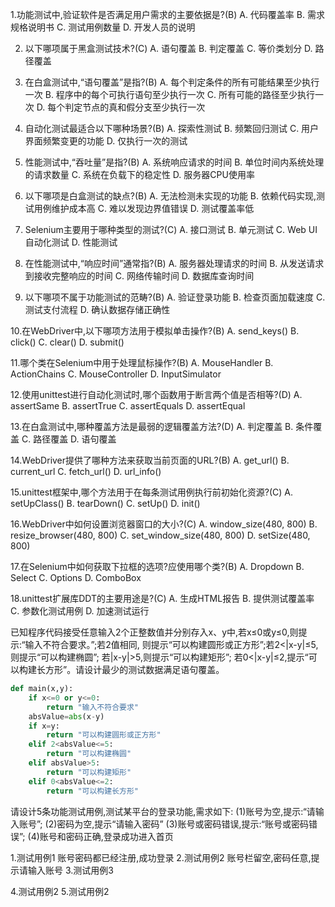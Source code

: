 
1.功能测试中,验证软件是否满足用户需求的主要依据是?(B)
A. 代码覆盖率
B. 需求规格说明书
C. 测试用例数量
D. 开发人员的说明

2. 以下哪项属于黑盒测试技术?(C)
A. 语句覆盖
B. 判定覆盖
C. 等价类划分
D. 路径覆盖

3. 在白盒测试中,“语句覆盖”是指?(B)
A. 每个判定条件的所有可能结果至少执行一次
B. 程序中的每个可执行语句至少执行一次
C. 所有可能的路径至少执行一次
D. 每个判定节点的真和假分支至少执行一次

4. 自动化测试最适合以下哪种场景?(B)
A. 探索性测试
B. 频繁回归测试
C. 用户界面频繁变更的功能
D. 仅执行一次的测试

5. 性能测试中,“吞吐量”是指?(B)
A. 系统响应请求的时间
B. 单位时间内系统处理的请求数量
C. 系统在负载下的稳定性
D. 服务器CPU使用率

6. 以下哪项是白盒测试的缺点?(B)
A. 无法检测未实现的功能
B. 依赖代码实现,测试用例维护成本高
C. 难以发现边界值错误
D. 测试覆盖率低

7. Selenium主要用于哪种类型的测试?(C)
A. 接口测试
B. 单元测试
C. Web UI自动化测试
D. 性能测试

8. 在性能测试中,“响应时间”通常指?(B)
A. 服务器处理请求的时间
B. 从发送请求到接收完整响应的时间
C. 网络传输时间
D. 数据库查询时间

9. 以下哪项不属于功能测试的范畴?(B)
A. 验证登录功能
B. 检查页面加载速度
C. 测试支付流程
D. 确认数据存储正确性

10.在WebDriver中,以下哪项方法用于模拟单击操作?(B)
A. send_keys()
B. click()
C. clear()
D. submit()

11.哪个类在Selenium中用于处理鼠标操作?(B)
A. MouseHandler
B. ActionChains
C. MouseController
D. InputSimulator

12.使用unittest进行自动化测试时,哪个函数用于断言两个值是否相等?(D)
A. assertSame
B. assertTrue
C. assertEquals
D. assertEqual

13.在白盒测试中,哪种覆盖方法是最弱的逻辑覆盖方法?(D)
A. 判定覆盖
B. 条件覆盖
C. 路径覆盖
D. 语句覆盖

14.WebDriver提供了哪种方法来获取当前页面的URL?(B)
A. get_url()
B. current_url
C. fetch_url()
D. url_info()

15.unittest框架中,哪个方法用于在每条测试用例执行前初始化资源?(C)
A. setUpClass()
B. tearDown()
C. setUp()
D. init()

16.WebDriver中如何设置浏览器窗口的大小?(C)
A. window_size(480, 800)
B. resize_browser(480, 800)
C. set_window_size(480, 800)
D. setSize(480, 800)

17.在Selenium中如何获取下拉框的选项?应使用哪个类?(B)
A. Dropdown
B. Select
C. Options
D. ComboBox

18.unittest扩展库DDT的主要用途是?(C)
A. 生成HTML报告
B. 提供测试覆盖率
C. 参数化测试用例
D. 加速测试运行

已知程序代码接受任意输入2个正整数值并分别存入x、y中,若x≤0或y≤0,则提示:“输入不符合要求。”;若2值相同,
则提示“可以构建圆形或正方形”;若2<|x-y|≤5,则提示“可以构建椭圆”;
若|x-y|>5,则提示“可以构建矩形”;
若0<|x-y|≤2,提示“可以构建长方形”。请设计最少的测试数据满足语句覆盖。

```python
def main(x,y):
    if x<=0 or y<=0:
        return "输入不符合要求"
    absValue=abs(x-y)
    if x=y:
        return "可以构建圆形或正方形"
    elif 2<absValue<=5:
        return "可以构建椭圆"
    elif absValue>5:
        return "可以构建矩形"
    elif 0<absValue<=2:
        return "可以构建长方形"                        
```
请设计5条功能测试用例,测试某平台的登录功能,需求如下:
(1)账号为空,提示:“请输入账号”;
(2)密码为空,提示“请输入密码”
(3)账号或密码错误,提示:“账号或密码错误”;
(4)账号和密码正确,登录成功进入首页

1.测试用例1
账号密码都已经注册,成功登录
2.测试用例2
账号栏留空,密码任意,提示请输入账号
3.测试用例3

4.测试用例2
5.测试用例2
